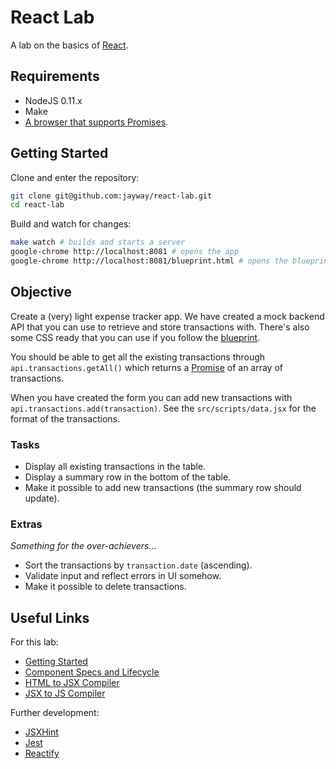 # React Lab

A lab on the basics of [React](http://facebook.github.io/react/).

## Requirements

* NodeJS 0.11.x
* Make
* [A browser that supports Promises](http://caniuse.com/#feat=promises).

## Getting Started

Clone and enter the repository:

```bash
git clone git@github.com:jayway/react-lab.git
cd react-lab
```

Build and watch for changes:

```bash
make watch # builds and starts a server
google-chrome http://localhost:8081 # opens the app
google-chrome http://localhost:8081/blueprint.html # opens the blueprint
```

## Objective

Create a (very) light expense tracker app. We have created a mock backend API
that you can use to retrieve and store transactions with. There's also some CSS
ready that you can use if you follow the
[blueprint](https://github.com/jayway/react-lab/blob/master/blueprint.html).

You should be able to get all the existing transactions through `api.transactions.getAll()`
which returns a [Promise](https://developer.mozilla.org/en-US/docs/Web/JavaScript/Reference/Global_Objects/Promise)
of an array of transactions.

When you have created the form you can add new transactions with
`api.transactions.add(transaction)`. See the `src/scripts/data.jsx` for the format
of the transactions.

### Tasks

* Display all existing transactions in the table.
* Display a summary row in the bottom of the table.
* Make it possible to add new transactions (the summary row should update).

### Extras

*Something for the over-achievers...*

* Sort the transactions by `transaction.date` (ascending).
* Validate input and reflect errors in UI somehow.
* Make it possible to delete transactions.

## Useful Links

For this lab:

* [Getting Started](http://facebook.github.io/react/docs/getting-started.html)
* [Component Specs and Lifecycle](http://facebook.github.io/react/docs/component-specs.html)
* [HTML to JSX Compiler](http://facebook.github.io/react/html-jsx.html)
* [JSX to JS Compiler](http://facebook.github.io/react/jsx-compiler.html)

Further development:

* [JSXHint](https://github.com/STRML/JSXHint/)
* [Jest](https://facebook.github.io/jest/)
* [Reactify](https://www.npmjs.org/package/reactify)
